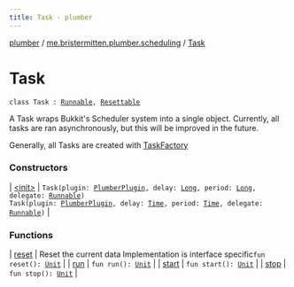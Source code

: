 ```yaml
---
title: Task - plumber
---
```


[plumber](../../index.html) / [me.bristermitten.plumber.scheduling](../index.html) / [Task](./index.html)

# Task

`class Task : `[`Runnable`](https://docs.oracle.com/javase/6/docs/api/java/lang/Runnable.html)`, `[`Resettable`](../../me.bristermitten.plumber.struct/-resettable/index.html)

A Task wraps Bukkit's Scheduler system into a single object.
Currently, all tasks are ran asynchronously, but this will be improved in the future.

Generally, all Tasks are created with [TaskFactory](../-task-factory/index.html)

### Constructors

| [&lt;init&gt;](-init-.html) | `Task(plugin: `[`PlumberPlugin`](../../me.bristermitten.plumber/-plumber-plugin/index.html)`, delay: `[`Long`](https://kotlinlang.org/api/latest/jvm/stdlib/kotlin/-long/index.html)`, period: `[`Long`](https://kotlinlang.org/api/latest/jvm/stdlib/kotlin/-long/index.html)`, delegate: `[`Runnable`](https://docs.oracle.com/javase/6/docs/api/java/lang/Runnable.html)`)`<br>`Task(plugin: `[`PlumberPlugin`](../../me.bristermitten.plumber/-plumber-plugin/index.html)`, delay: `[`Time`](../../me.bristermitten.plumber.scheduling.timings/-time/index.html)`, period: `[`Time`](../../me.bristermitten.plumber.scheduling.timings/-time/index.html)`, delegate: `[`Runnable`](https://docs.oracle.com/javase/6/docs/api/java/lang/Runnable.html)`)` |

### Functions

| [reset](reset.html) | Reset the current data Implementation is interface specific`fun reset(): `[`Unit`](https://kotlinlang.org/api/latest/jvm/stdlib/kotlin/-unit/index.html) |
| [run](run.html) | `fun run(): `[`Unit`](https://kotlinlang.org/api/latest/jvm/stdlib/kotlin/-unit/index.html) |
| [start](start.html) | `fun start(): `[`Unit`](https://kotlinlang.org/api/latest/jvm/stdlib/kotlin/-unit/index.html) |
| [stop](stop.html) | `fun stop(): `[`Unit`](https://kotlinlang.org/api/latest/jvm/stdlib/kotlin/-unit/index.html) |

